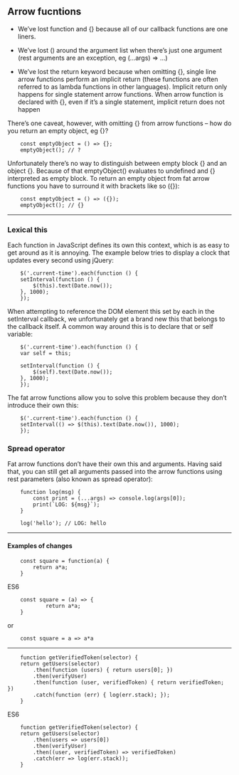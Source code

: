 ## Arrow fucntions



* We’ve lost function and {} because all of our callback functions are one liners.

* We’ve lost () around the argument list when there’s just one argument (rest arguments are an exception, eg (...args) => ...)

* We’ve lost the return keyword because when omitting {}, single line arrow functions perform an implicit return (these functions are often referred to as lambda functions in other languages). 
Implicit return only happens for single statement arrow functions. When arrow function is declared with {}, even if it’s a single statement, implicit return does not happen



There’s one caveat, however, with omitting {} from arrow functions – how do you return an empty object, eg {}?

```
    const emptyObject = () => {};
    emptyObject(); // ?
```
Unfortunately there’s no way to distinguish between empty block {} and an object {}. Because of that emptyObject() evaluates to undefined and {} interpreted as empty block. To return an empty object from fat arrow functions you have to surround it with brackets like so ({}):

```
    const emptyObject = () => ({});
    emptyObject(); // {}
```

---

### Lexical this

Each function in JavaScript defines its own this context, which is as easy to get around as it is annoying. The example below tries to display a clock that updates every second using jQuery:

```
    $('.current-time').each(function () {
    setInterval(function () {
        $(this).text(Date.now());
    }, 1000);
    });
```

When attempting to reference the DOM element this set by each in the setInterval callback, we unfortunately get a brand new this that belongs to the callback itself. A common way around this is to declare that or self variable:

```
    $('.current-time').each(function () {
    var self = this;

    setInterval(function () {
        $(self).text(Date.now());
    }, 1000);
    });
```

The fat arrow functions allow you to solve this problem because they don’t introduce their own this:

```
    $('.current-time').each(function () {
    setInterval(() => $(this).text(Date.now()), 1000);
    });
```

### Spread operator

Fat arrow functions don’t have their own this and arguments. Having said that, you can still get all arguments passed into the arrow functions using rest parameters (also known as spread operator):

```
    function log(msg) {
        const print = (...args) => console.log(args[0]);
        print(`LOG: ${msg}`);
    }   

    log('hello'); // LOG: hello
```


---

#### Examples of changes

```
    const square = function(a) {
        return a*a;
    }
``` 
ES6

```
    const square = (a) => {
            return a*a;
    }
```
or

```
    const square = a => a*a
```

---

```
    function getVerifiedToken(selector) {
    return getUsers(selector)
        .then(function (users) { return users[0]; })
        .then(verifyUser)
        .then(function (user, verifiedToken) { return verifiedToken; })
        .catch(function (err) { log(err.stack); });
    }
```

ES6 

```
    function getVerifiedToken(selector) {
    return getUsers(selector)
        .then(users => users[0])
        .then(verifyUser)
        .then((user, verifiedToken) => verifiedToken)
        .catch(err => log(err.stack));
    }
```


